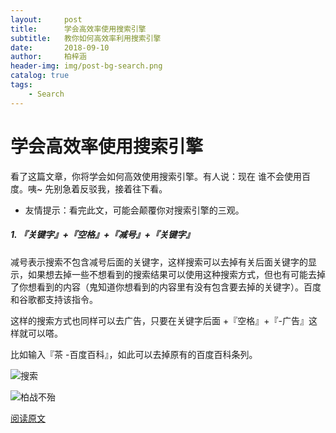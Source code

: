 ```yaml
---
layout:     post
title:      学会高效率使用搜索引擎
subtitle:   教你如何高效率利用搜索引擎
date:       2018-09-10
author:     柏梓涵
header-img: img/post-bg-search.png
catalog: true
tags:
    - Search
---
```


# 学会高效率使用搜索引擎

看了这篇文章，你将学会如何高效使用搜索引擎。有人说：现在 谁不会使用百度。咦~ 先别急着反驳我，接着往下看。

- 友情提示：看完此文，可能会颠覆你对搜索引擎的三观。

##### 1. 『关键字』+『空格』+『减号』+『关键字』 

减号表示搜索不包含减号后面的关键字，这样搜索可以去掉有关后面关键字的显示，如果想去掉一些不想看到的搜索结果可以使用这种搜索方式，但也有可能去掉了你想看到的内容（鬼知道你想看到的内容里有没有包含要去掉的关键字）。百度和谷歌都支持该指令。

这样的搜索方式也同样可以去广告，只要在关键字后面 +『空格』+『-广告』这样就可以嗒。

比如输入『茶 -百度百科』，如此可以去掉原有的百度百科条列。

![搜索](https://s1.ax1x.com/2018/09/10/iFeIqU.png)

![柏战不殆](https://upload.cc/i1/2018/09/10/yj2tJI.png)

[阅读原文](https://mp.weixin.qq.com/s/bbdenfKEQmx7s4hkELzfbw)
